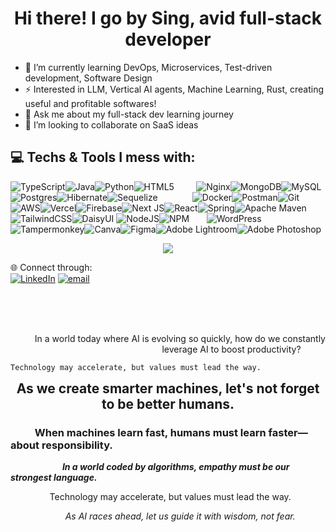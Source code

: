 <h1 align="center">
  <b> Hi there! I go by Sing, avid full-stack developer</b>
</h1>


- 🌱 I’m currently learning DevOps, Microservices, Test-driven development, Software Design
- ⚡ Interested in LLM, Vertical AI agents, Machine Learning, Rust, creating useful and profitable softwares!
- 💬 Ask me about my full-stack dev learning journey
- 👯 I’m looking to collaborate on SaaS ideas



## 💻 Techs & Tools I mess with:
![TypeScript](https://img.shields.io/badge/typescript-%23007ACC.svg?style=plastic&logo=typescript&logoColor=white)![Java](https://img.shields.io/badge/java-%23ED8B00.svg?style=plastic&logo=openjdk&logoColor=white)![Python](https://img.shields.io/badge/python-3670A0?style=plastic&logo=python&logoColor=ffdd54)![HTML5](https://img.shields.io/badge/html5-%23E34F26.svg?style=plastic&logo=html5&logoColor=white)&nbsp;&nbsp;&nbsp;&nbsp;&nbsp;&nbsp;&nbsp;&nbsp;&nbsp;![Nginx](https://img.shields.io/badge/nginx-%23009639.svg?style=plastic&logo=nginx&logoColor=white)![MongoDB](https://img.shields.io/badge/MongoDB-%234ea94b.svg?style=plastic&logo=mongodb&logoColor=white)![MySQL](https://img.shields.io/badge/mysql-4479A1.svg?style=plastic&logo=mysql&logoColor=white)![Postgres](https://img.shields.io/badge/postgres-%23316192.svg?style=plastic&logo=postgresql&logoColor=white)![Hibernate](https://img.shields.io/badge/Hibernate-59666C?style=plastic&logo=Hibernate&logoColor=white)![Sequelize](https://img.shields.io/badge/Sequelize-52B0E7?style=plastic&logo=Sequelize&logoColor=white)  &nbsp;&nbsp;&nbsp;&nbsp;&nbsp;&nbsp;&nbsp;&nbsp;&nbsp;&nbsp;&nbsp;&nbsp;  ![Docker](https://img.shields.io/badge/docker-%230db7ed.svg?style=plastic&logo=docker&logoColor=white)![Postman](https://img.shields.io/badge/Postman-FF6C37?style=plastic&logo=postman&logoColor=white)![Git](https://img.shields.io/badge/git-%23F05033.svg?style=plastic&logo=git&logoColor=white)![AWS](https://img.shields.io/badge/AWS-%23FF9900.svg?style=plastic&logo=amazon-aws&logoColor=white)![Vercel](https://img.shields.io/badge/vercel-%23000000.svg?style=plastic&logo=vercel&logoColor=white)![Firebase](https://img.shields.io/badge/firebase-%23039BE5.svg?style=plastic&logo=firebase)![Next JS](https://img.shields.io/badge/Next-black?style=plastic&logo=next.js&logoColor=white)![React](https://img.shields.io/badge/react-%2320232a.svg?style=plastic&logo=react&logoColor=%2361DAFB)![Spring](https://img.shields.io/badge/spring-%236DB33F.svg?style=plastic&logo=spring&logoColor=white)![Apache Maven](https://img.shields.io/badge/Apache%20Maven-C71A36?style=plastic&logo=Apache%20Maven&logoColor=white)![TailwindCSS](https://img.shields.io/badge/tailwindcss-0F172A?&logo=tailwindcss)![DaisyUI](https://img.shields.io/badge/daisyui-5A0EF8?style=plastic&logo=daisyui&logoColor=white)
![NodeJS](https://img.shields.io/badge/node.js-6DA55F?style=plastic&logo=node.js&logoColor=white)![NPM](https://img.shields.io/badge/NPM-%23CB3837.svg?style=plastic&logo=npm&logoColor=white)  &nbsp;&nbsp;&nbsp;&nbsp;&nbsp;&nbsp;![WordPress](https://img.shields.io/badge/WordPress-%23117AC9.svg?style=plastic&logo=WordPress&logoColor=white)![Tampermonkey](https://img.shields.io/badge/tampermonkey-%2300485B.svg?style=plastic&logo=tampermonkey&logoColor=white)![Canva](https://img.shields.io/badge/Canva-%2300C4CC.svg?style=plastic&logo=Canva&logoColor=white)![Figma](https://img.shields.io/badge/figma-%23F24E1E.svg?style=plastic&logo=figma&logoColor=white)![Adobe Lightroom](https://img.shields.io/badge/Adobe%20Lightroom-31A8FF.svg?style=plastic&logo=Adobe%20Lightroom&logoColor=white)![Adobe Photoshop](https://img.shields.io/badge/adobe%20photoshop-%2331A8FF.svg?style=plastic&logo=adobe%20photoshop&logoColor=white)  

<div align="center">

![](https://github-readme-stats.vercel.app/api/top-langs/?username=Sing07&theme=github_dark_dimmed&hide_border=true&include_all_commits=false&count_private=true&layout=compact)
</div>

🌐 Connect through: <br>[![LinkedIn](https://img.shields.io/badge/LinkedIn-%230077B5.svg?logo=linkedin&logoColor=white)](https://linkedin.com/in/stai) [![email](https://img.shields.io/badge/Email-D14836?logo=gmail&logoColor=white)](mailto:singweit2@gmail.com) 


<br><br><br>

<p align="right"> In a world today where AI is evolving so quickly, how do we constantly leverage AI to boost productivity? &nbsp;&nbsp;&nbsp;&nbsp;&nbsp;&nbsp;&nbsp;&nbsp;&nbsp; </p>

`
                Technology may accelerate, but values must lead the way.
`

<div align="center" style="margin:0;"><h2 style="margin:0;">As we create smarter machines, let's not forget to be better humans.</h2></div>

### **&nbsp;&nbsp;&nbsp;&nbsp;&nbsp;&nbsp;&nbsp;&nbsp;&nbsp;&nbsp;When machines learn fast, humans must learn faster—about responsibility.**

<p><strong><em>&nbsp;&nbsp;&nbsp;&nbsp;&nbsp;&nbsp;&nbsp;&nbsp;&nbsp;&nbsp;&nbsp;&nbsp;&nbsp;&nbsp;&nbsp;&nbsp;&nbsp;&nbsp;&nbsp;&nbsp;&nbsp;&nbsp;&nbsp;&nbsp;
  In a world coded by algorithms, empathy must be our strongest language.</em></strong></p>

<p align="right">Technology may accelerate, but values must lead the way.&nbsp;&nbsp;&nbsp;&nbsp;&nbsp;&nbsp;&nbsp;&nbsp;&nbsp;&nbsp;&nbsp;&nbsp;&nbsp;&nbsp;</p>

<p align="center"><em>&nbsp;&nbsp;&nbsp;&nbsp;&nbsp;&nbsp;&nbsp;&nbsp;&nbsp;&nbsp;As AI races ahead, let us guide it with wisdom, not fear.</em></p>

